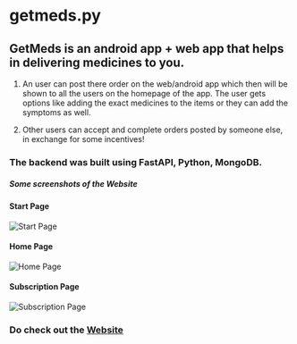 # getmeds.py

## GetMeds is an android app + web app that helps in delivering medicines to you.

1) An user can post there order on the web/android app which then will be shown to all the users on the homepage of the app. The user gets options like adding the exact medicines to the items or they can add the symptoms as well. 

2) Other users can accept and complete orders posted by someone else, in exchange for some incentives!

### The backend was built using FastAPI, Python, MongoDB.

##### Some screenshots of the Website

#### Start Page

![Start Page](https://github.com/Arsh-ak7/React-Projects/blob/main/Movie-browser/Movie_brow_start.png)

#### Home Page

![Home Page](https://github.com/Arsh-ak7/React-Projects/blob/main/Movie-browser/Movie_brow_home.png)

#### Subscription Page

![Subscription Page](https://github.com/Arsh-ak7/React-Projects/blob/main/Movie-browser/Movie_brow_sub.png)

### Do check out the [Website](https://movie-browser-61927.web.app/)
